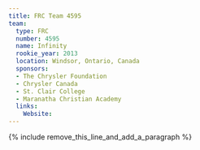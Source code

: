 ```yaml
---
title: FRC Team 4595
team:
  type: FRC
  number: 4595
  name: Infinity
  rookie_year: 2013
  location: Windsor, Ontario, Canada
  sponsors:
  - The Chrysler Foundation
  - Chrysler Canada
  - St. Clair College
  - Maranatha Christian Academy
  links:
    Website:
---
```


{% include remove_this_line_and_add_a_paragraph %}